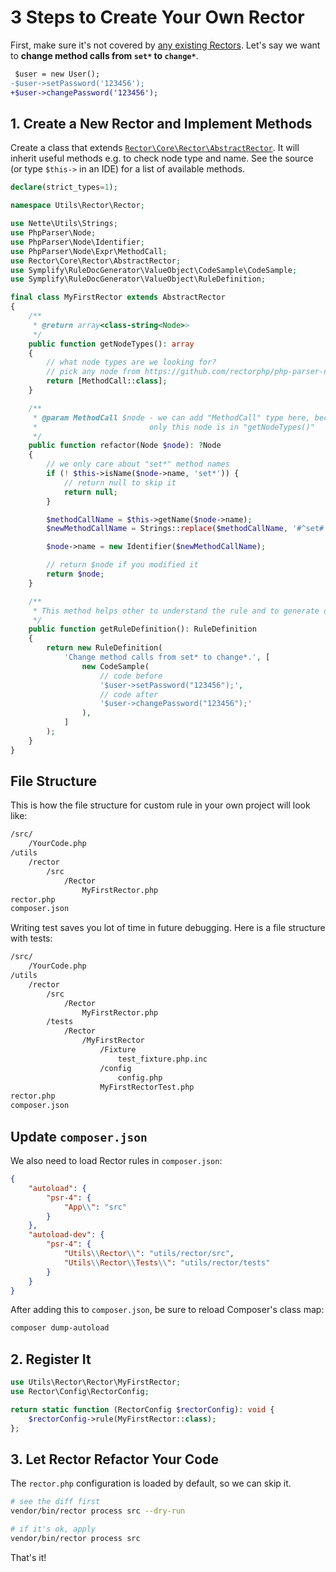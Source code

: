 # 3 Steps to Create Your Own Rector

First, make sure it's not covered by [any existing Rectors](/docs/rector_rules_overview.md).
Let's say we want to **change method calls from `set*` to `change*`**.

```diff
 $user = new User();
-$user->setPassword('123456');
+$user->changePassword('123456');
```

## 1. Create a New Rector and Implement Methods

Create a class that extends [`Rector\Core\Rector\AbstractRector`](/src/Rector/AbstractRector.php). It will inherit useful methods e.g. to check node type and name. See the source (or type `$this->` in an IDE) for a list of available methods.

```php
declare(strict_types=1);

namespace Utils\Rector\Rector;

use Nette\Utils\Strings;
use PhpParser\Node;
use PhpParser\Node\Identifier;
use PhpParser\Node\Expr\MethodCall;
use Rector\Core\Rector\AbstractRector;
use Symplify\RuleDocGenerator\ValueObject\CodeSample\CodeSample;
use Symplify\RuleDocGenerator\ValueObject\RuleDefinition;

final class MyFirstRector extends AbstractRector
{
    /**
     * @return array<class-string<Node>>
     */
    public function getNodeTypes(): array
    {
        // what node types are we looking for?
        // pick any node from https://github.com/rectorphp/php-parser-nodes-docs/
        return [MethodCall::class];
    }

    /**
     * @param MethodCall $node - we can add "MethodCall" type here, because
     *                         only this node is in "getNodeTypes()"
     */
    public function refactor(Node $node): ?Node
    {
        // we only care about "set*" method names
        if (! $this->isName($node->name, 'set*')) {
            // return null to skip it
            return null;
        }

        $methodCallName = $this->getName($node->name);
        $newMethodCallName = Strings::replace($methodCallName, '#^set#', 'change');

        $node->name = new Identifier($newMethodCallName);

        // return $node if you modified it
        return $node;
    }

    /**
     * This method helps other to understand the rule and to generate documentation.
     */
    public function getRuleDefinition(): RuleDefinition
    {
        return new RuleDefinition(
            'Change method calls from set* to change*.', [
                new CodeSample(
                    // code before
                    '$user->setPassword("123456");',
                    // code after
                    '$user->changePassword("123456");'
                ),
            ]
        );
    }
}
```


## File Structure

This is how the file structure for custom rule in your own project will look like:

```bash
/src/
    /YourCode.php
/utils
    /rector
        /src
            /Rector
                MyFirstRector.php
rector.php
composer.json
```

Writing test saves you lot of time in future debugging. Here is a file structure with tests:

```bash
/src/
    /YourCode.php
/utils
    /rector
        /src
            /Rector
                MyFirstRector.php
        /tests
            /Rector
                /MyFirstRector
                    /Fixture
                        test_fixture.php.inc
                    /config
                        config.php
                    MyFirstRectorTest.php
rector.php
composer.json
```

## Update `composer.json`

We also need to load Rector rules in `composer.json`:

```json
{
    "autoload": {
        "psr-4": {
            "App\\": "src"
        }
    },
    "autoload-dev": {
        "psr-4": {
            "Utils\\Rector\\": "utils/rector/src",
            "Utils\\Rector\\Tests\\": "utils/rector/tests"
        }
    }
}
```

After adding this to `composer.json`, be sure to reload Composer's class map:

```bash
composer dump-autoload
```

## 2. Register It

```php
use Utils\Rector\Rector\MyFirstRector;
use Rector\Config\RectorConfig;

return static function (RectorConfig $rectorConfig): void {
    $rectorConfig->rule(MyFirstRector::class);
};
```

## 3. Let Rector Refactor Your Code

The `rector.php` configuration is loaded by default, so we can skip it.

```bash
# see the diff first
vendor/bin/rector process src --dry-run

# if it's ok, apply
vendor/bin/rector process src
```

That's it!
